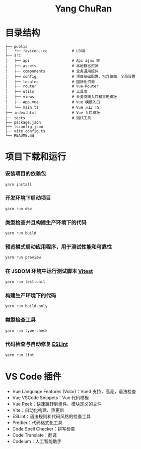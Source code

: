 <h1 align="center">Yang ChuRan</h1>

# 目录结构

```
├── public
│   └── favicon.ico           # LOGO
├── src
│   ├── api                   # Api ajax 等
│   ├── assets                # 本地静态资源
│   ├── components            # 业务通用组件
│   ├── config                # 项目基础配置，包含路由，全局设置
│   ├── locales               # 国际化资源
│   ├── router                # Vue-Router
│   ├── utils                 # 工具库
│   ├── views                 # 业务页面入口和常用模板
│   ├── App.vue               # Vue 模板入口
│   └── main.ts               # Vue 入口 TS
├── index.html                # Vue 入口模板
├── tests                     # 测试工具
├── package.json
├── tsconfig.json
├── vite.config.ts
└── README.md

```

# 项目下载和运行

### 安装项目的依赖包

```sh
yarn install
```

### 开发环境下启动项目

```sh
yarn run dev
```

### 类型检查并且构建生产环境下的代码

```sh
yarn run build
```

### 预览模式启动应用程序，用于测试性能和可靠性

```sh
yarn run preview
```

### 在 JSDOM 环境中运行测试脚本 [Vitest](https://vitest.dev/)

```sh
yarn run test:unit
```

### 构建生产环境下的代码

```sh
yarn run build-only
```

### 类型检查工具

```sh
yarn run type-check
```

### 代码检查与自动修复 [ESLint](https://eslint.org/)

```sh
yarn run lint
```

# VS Code 插件

- Vue Language Features (Volar)：Vue3 支持，高亮，语法检查
- Vue VSCode Snippets：Vue 代码模板
- Vue Peek：快速跳转到组件、模块定义的文件
- Vite：自动化构建、热更新
- ESLint：语法规则和代码风格的检查工具
- Prettier：代码格式化工具
- Code Spell Checker：拼写检查
- Code Translate：翻译
- Codeium：人工智能助手

